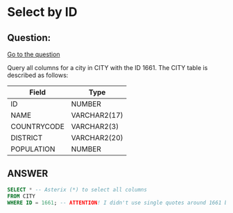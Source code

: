 # Select by ID

## Question:

[Go to the question](https://www.hackerrank.com/challenges/select-by-id/problem?isFullScreen=true)

Query all columns for a city in CITY with the ID 1661.
The CITY table is described as follows:

| Field | Type |
| --- | --- |
| ID | NUMBER |
| NAME | VARCHAR2(17) |
| COUNTRYCODE | VARCHAR2(3) |
| DISTRICT | VARCHAR2(20) |
| POPULATION | NUMBER |

## ANSWER

```sql
SELECT * -- Asterix (*) to select all columns
FROM CITY
WHERE ID = 1661; -- ATTENTION! I didn't use single quotes around 1661 because the data type for the ID column is NUMBER.
```